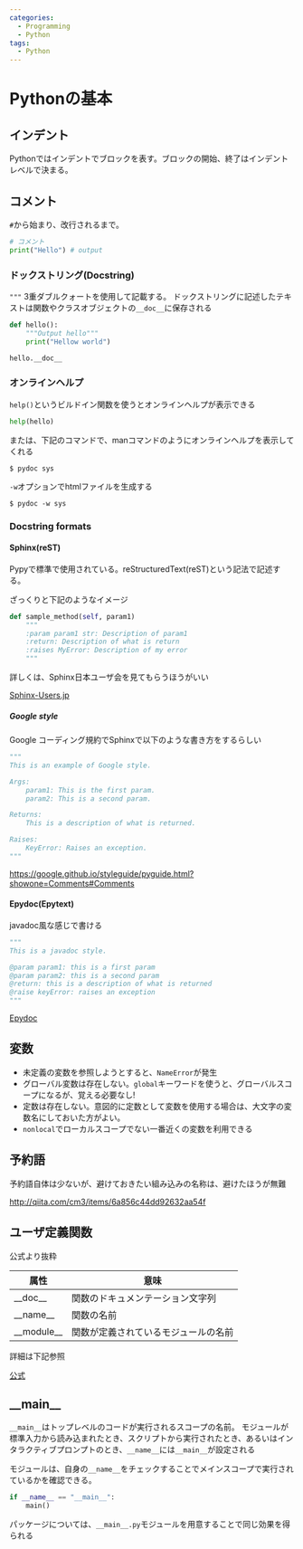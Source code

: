 ```yaml
---
categories:
  - Programming
  - Python
tags:
  - Python
---
```


# Pythonの基本

## インデント

Pythonではインデントでブロックを表す。ブロックの開始、終了はインデントレベルで決まる。

## コメント

`#`から始まり、改行されるまで。

```python
# コメント
print("Hello") # output
```

### ドックストリング(Docstring)

`"""` 3重ダブルクォートを使用して記載する。
ドックストリングに記述したテキストは関数やクラスオブジェクトの`__doc__`に保存される

```python
def hello():
    """Output hello"""
    print("Hellow world")

hello.__doc__
```

### オンラインヘルプ

`help()`というビルドイン関数を使うとオンラインヘルプが表示できる

```python
help(hello)
```

または、下記のコマンドで、manコマンドのようにオンラインヘルプを表示してくれる

```console
$ pydoc sys
```

`-w`オプションでhtmlファイルを生成する

```console
$ pydoc -w sys
```

### Docstring formats

#### Sphinx(reST)

Pypyで標準で使用されている。reStructuredText(reST)という記法で記述する。

ざっくりと下記のようなイメージ

```python
def sample_method(self, param1)
    """
    :param param1 str: Description of param1
    :return: Description of what is return
    :raises MyError: Description of my error
    """
```

詳しくは、Sphinx日本ユーザ会を見てもらうほうがいい

[Sphinx-Users.jp](http://sphinx-users.jp)

##### Google style

Google コーディング規約でSphinxで以下のような書き方をするらしい

```python
"""
This is an example of Google style.

Args:
    param1: This is the first param.
    param2: This is a second param.

Returns:
    This is a description of what is returned.

Raises:
    KeyError: Raises an exception.
"""
```

https://google.github.io/styleguide/pyguide.html?showone=Comments#Comments

#### Epydoc(Epytext)

javadoc風な感じで書ける

```python
"""
This is a javadoc style.

@param param1: this is a first param
@param param2: this is a second param
@return: this is a description of what is returned
@raise keyError: raises an exception
"""
```

[Epydoc](http://epydoc.sourceforge.net)

## 変数

- 未定義の変数を参照しようとすると、`NameError`が発生
- グローバル変数は存在しない。`global`キーワードを使うと、グローバルスコープになるが、覚える必要なし!
- 定数は存在しない。意図的に定数として変数を使用する場合は、大文字の変数名にしておいた方がよい。
- `nonlocal`でローカルスコープでない一番近くの変数を利用できる

## 予約語

予約語自体は少ないが、避けておきたい組み込みの名称は、避けたほうが無難

http://qiita.com/cm3/items/6a856c44dd92632aa54f

## ユーザ定義関数

公式より抜粋

|属性      |意味                               |
|----------|-----------------------------------|
|\_\_doc\_\_   |関数のドキュメンテーション文字列   |
|\_\_name\_\_  |関数の名前                         |
|\_\_module\_\_|関数が定義されているモジュールの名前|

詳細は下記参照

[公式](http://docs.python.jp/3.4/reference/datamodel.html)


## \_\_main\_\_

`__main__`はトップレベルのコードが実行されるスコープの名前。
モジュールが標準入力から読み込まれたとき、スクリプトから実行されたとき、あるいはインタラクティブプロンプトのとき、`__name__`には`__main__`が設定される

モジュールは、自身の`__name__`をチェックすることでメインスコープで実行されているかを確認できる。

```python
if __name__ == "__main__":
    main()
```

パッケージについては、`__main__.py`モジュールを用意することで同じ効果を得られる
